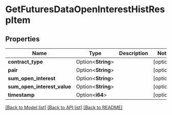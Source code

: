 # GetFuturesDataOpenInterestHistRespItem

## Properties

Name | Type | Description | Notes
------------ | ------------- | ------------- | -------------
**contract_type** | Option<**String**> |  | [optional]
**pair** | Option<**String**> |  | [optional]
**sum_open_interest** | Option<**String**> |  | [optional]
**sum_open_interest_value** | Option<**String**> |  | [optional]
**timestamp** | Option<**i64**> |  | [optional]

[[Back to Model list]](../README.md#documentation-for-models) [[Back to API list]](../README.md#documentation-for-api-endpoints) [[Back to README]](../README.md)


